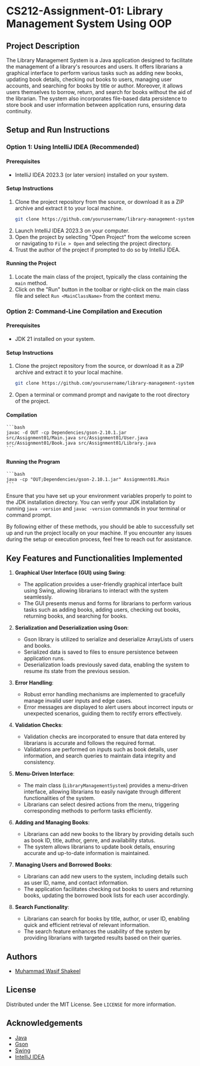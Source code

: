 # CS212-Assignment-01: Library Management System Using OOP

## Project Description

The Library Management System is a Java application designed to facilitate the management of a library's resources and users. It offers librarians a graphical interface to perform various tasks such as adding new books, updating book details, checking out books to users, managing user accounts, and searching for books by title or author. Moreover, it allows users themselves to borrow, return, and search for books without the aid of the librarian. The system also incorporates file-based data persistence to store book and user information between application runs, ensuring data continuity.

## Setup and Run Instructions

### Option 1: Using IntelliJ IDEA (Recommended)

#### Prerequisites

- IntelliJ IDEA 2023.3 (or later version) installed on your system.

#### Setup Instructions

1. Clone the project repository from the source, or download it as a ZIP archive and extract it to your local machine.
    ```bash
    git clone https://github.com/yourusername/library-management-system.git
    ```
2. Launch IntelliJ IDEA 2023.3 on your computer.
3. Open the project by selecting "Open Project" from the welcome screen or navigating to `File > Open` and selecting the project directory.
4. Trust the author of the project if prompted to do so by IntelliJ IDEA.

#### Running the Project

1. Locate the main class of the project, typically the class containing the `main` method.
2. Click on the "Run" button in the toolbar or right-click on the main class file and select `Run <MainClassName>` from the context menu.

### Option 2: Command-Line Compilation and Execution

#### Prerequisites

- JDK 21 installed on your system.

#### Setup Instructions

1. Clone the project repository from the source, or download it as a ZIP archive and extract it to your local machine.
    ```bash
    git clone https://github.com/yourusername/library-management-system.git
    ```
2. Open a terminal or command prompt and navigate to the root directory of the project.

#### Compilation

    ```bash
    javac -d OUT -cp Dependencies/gson-2.10.1.jar src/Assignment01/Main.java src/Assignment01/User.java src/Assignment01/Book.java src/Assignment01/Library.java
    ```

#### Running the Program

    ```bash
    java -cp "OUT;Dependencies/gson-2.10.1.jar" Assignment01.Main
    ```

Ensure that you have set up your environment variables properly to point to the JDK installation directory. You can verify your JDK installation by running `java -version` and `javac -version` commands in your terminal or command prompt.

By following either of these methods, you should be able to successfully set up and run the project locally on your machine. If you encounter any issues during the setup or execution process, feel free to reach out for assistance.

## Key Features and Functionalities Implemented

1. **Graphical User Interface (GUI) using Swing**:
    - The application provides a user-friendly graphical interface built using Swing, allowing librarians to interact with the system seamlessly.
    - The GUI presents menus and forms for librarians to perform various tasks such as adding books, adding users, checking out books, returning books, and searching for books.


2. **Serialization and Deserialization using Gson**:
    - Gson library is utilized to serialize and deserialize ArrayLists of users and books.
    - Serialized data is saved to files to ensure persistence between application runs.
    - Deserialization loads previously saved data, enabling the system to resume its state from the previous session.


3. **Error Handling**:
    - Robust error handling mechanisms are implemented to gracefully manage invalid user inputs and edge cases.
    - Error messages are displayed to alert users about incorrect inputs or unexpected scenarios, guiding them to rectify errors effectively.


4. **Validation Checks**:
    - Validation checks are incorporated to ensure that data entered by librarians is accurate and follows the required format.
    - Validations are performed on inputs such as book details, user information, and search queries to maintain data integrity and consistency.


5. **Menu-Driven Interface**:
    - The main class (`LibraryManagementSystem`) provides a menu-driven interface, allowing librarians to easily navigate through different functionalities of the system.
    - Librarians can select desired actions from the menu, triggering corresponding methods to perform tasks efficiently.


6. **Adding and Managing Books**:
    - Librarians can add new books to the library by providing details such as book ID, title, author, genre, and availability status.
    - The system allows librarians to update book details, ensuring accurate and up-to-date information is maintained.


7. **Managing Users and Borrowed Books**:
    - Librarians can add new users to the system, including details such as user ID, name, and contact information.
    - The application facilitates checking out books to users and returning books, updating the borrowed book lists for each user accordingly.


8. **Search Functionality**:
    - Librarians can search for books by title, author, or user ID, enabling quick and efficient retrieval of relevant information.
    - The search feature enhances the usability of the system by providing librarians with targeted results based on their queries.


## Authors

- [Muhammad Wasif Shakeel](https://github.com/mwasifshkeel)

## License

Distributed under the MIT License. See `LICENSE` for more information.

## Acknowledgements

- [Java](https://docs.oracle.com/en/java/)
- [Gson](https://github.com/google/gson)
- [Swing](https://docs.oracle.com/javase/tutorial/uiswing/)
- [IntelliJ IDEA](https://www.jetbrains.com/help/idea/getting-started.html)
